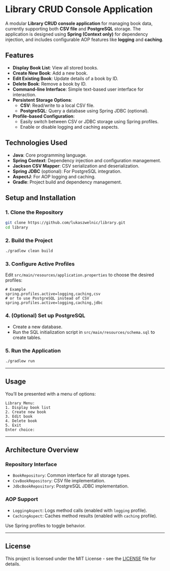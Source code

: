 # Library CRUD Console Application

A modular **Library CRUD console application** for managing book data, currently supporting both **CSV file** and **PostgreSQL** storage. The application is designed using **Spring (Context only)** for dependency injection, and includes configurable AOP features like **logging** and **caching**.

## Features

- **Display Book List**: View all stored books.
- **Create New Book**: Add a new book.
- **Edit Existing Book**: Update details of a book by ID.
- **Delete Book**: Remove a book by ID.
- **Command-line Interface**: Simple text-based user interface for interaction.
- **Persistent Storage Options**:
  - **CSV**: Read/write to a local CSV file.
  - **PostgreSQL**: Query a database using Spring JDBC (optional).
- **Profile-based Configuration**:
  - Easily switch between CSV or JDBC storage using Spring profiles.
  - Enable or disable logging and caching aspects.

## Technologies Used

- **Java**: Core programming language.
- **Spring Context**: Dependency injection and configuration management.
- **Jackson CSV Mapper**: CSV serialization and deserialization.
- **Spring JDBC** (optional): For PostgreSQL integration.
- **AspectJ**: For AOP logging and caching.
- **Gradle**: Project build and dependency management.

## Setup and Installation

### 1. Clone the Repository

```bash
git clone https://github.com/lukaszwelnic/library.git
cd library
````

### 2. Build the Project

```bash
./gradlew clean build
```

### 3. Configure Active Profiles

Edit `src/main/resources/application.properties` to choose the desired profiles:

```
# Example
spring.profiles.active=logging,caching,csv
# or to use PostgreSQL instead of CSV
spring.profiles.active=logging,caching,jdbc
```

### 4. (Optional) Set up PostgreSQL

* Create a new database.
* Run the SQL initialization script in `src/main/resources/schema.sql` to create tables.

### 5. Run the Application

```bash
./gradlew run
```

---

## Usage

You’ll be presented with a menu of options:

```
Library Menu:
1. Display book list
2. Create new book
3. Edit book
4. Delete book
5. Exit
Enter choice: 
```

---

## Architecture Overview

### Repository Interface

* `BookRepository`: Common interface for all storage types.
* `CsvBookRepository`: CSV file implementation.
* `JdbcBookRepository`: PostgreSQL JDBC implementation.

### AOP Support

* `LoggingAspect`: Logs method calls (enabled with `logging` profile).
* `CachingAspect`: Caches method results (enabled with `caching` profile).

Use Spring profiles to toggle behavior.

---

## License
This project is licensed under the MIT License - see the [LICENSE](LICENSE) file for details.